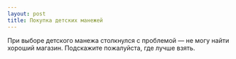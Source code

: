 ```yaml
---
layout: post 
title: Покупка детских манежей 
--- 
```

При выборе детского манежа столкнулся с проблемой — не могу найти хороший магазин. Подскажите пожалуйста, где лучше взять.
